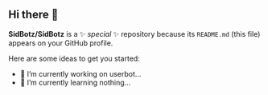 ## Hi there 👋


**SidBotz/SidBotz** is a ✨ _special_ ✨ repository because its `README.md` (this file) appears on your GitHub profile.

Here are some ideas to get you started:

- 🔭 I’m currently working on userbot...
- 🌱 I’m currently learning nothing...
